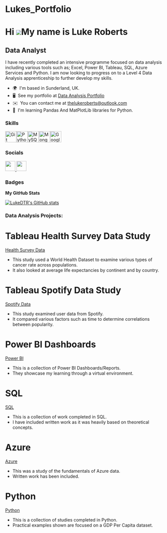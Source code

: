 # Lukes_Portfolio

Hi ![](https://user-images.githubusercontent.com/18350557/176309783-0785949b-9127-417c-8b55-ab5a4333674e.gif)My name is Luke Roberts
====================================================================================================================================

Data Analyst
------------

I have recently completed an intensive programme focused on data analysis including various tools such as; Excel, Power BI, Tableau, SQL, Azure Services and Python. I am now looking to progress on to a Level 4 Data Analysis apprenticeship to further develop my skills.

* 🌍  I'm based in Sunderland, UK.
* 🖥️  See my portfolio at [Data Analysis Portfolio](http://lukedtr.github.io/Luke-s_Portfolio/)
* ✉️  You can contact me at [thelukeroberts@outlook.com](mailto:thelukeroberts@outlook.com)
* 🧠  I'm learning Pandas And MatPlotLib libraries for Python.

### Skills


<p align="left">
<a href="https://git-scm.com/" target="_blank" rel="noreferrer"><img src="https://raw.githubusercontent.com/danielcranney/readme-generator/main/public/icons/skills/git-colored.svg" width="36" height="36" alt="Git" /></a><a href="https://www.python.org/" target="_blank" rel="noreferrer"><img src="https://raw.githubusercontent.com/danielcranney/readme-generator/main/public/icons/skills/python-colored.svg" width="36" height="36" alt="Python" /></a><a href="https://www.mysql.com/" target="_blank" rel="noreferrer"><img src="https://raw.githubusercontent.com/danielcranney/readme-generator/main/public/icons/skills/mysql-colored.svg" width="36" height="36" alt="MySQL" /></a><a href="https://www.mongodb.com/" target="_blank" rel="noreferrer"><img src="https://raw.githubusercontent.com/danielcranney/readme-generator/main/public/icons/skills/mongodb-colored.svg" width="36" height="36" alt="MongoDB" /></a><a href="https://cloud.google.com/" target="_blank" rel="noreferrer"><img src="https://raw.githubusercontent.com/danielcranney/readme-generator/main/public/icons/skills/googlecloud-colored.svg" width="36" height="36" alt="Google Cloud" /></a>
</p>


### Socials

<p align="left"> <a href="https://www.github.com/LukeDTR" target="_blank" rel="noreferrer"> <picture> <source media="(prefers-color-scheme: dark)" srcset="https://raw.githubusercontent.com/danielcranney/readme-generator/main/public/icons/socials/github-dark.svg" /> <source media="(prefers-color-scheme: light)" srcset="https://raw.githubusercontent.com/danielcranney/readme-generator/main/public/icons/socials/github.svg" /> <img src="https://raw.githubusercontent.com/danielcranney/readme-generator/main/public/icons/socials/github.svg" width="32" height="32" /> </picture> </a> <a href="https://www.linkedin.com/in/luke-roberts-61448a2bb" target="_blank" rel="noreferrer"> <picture> <source media="(prefers-color-scheme: dark)" srcset="https://raw.githubusercontent.com/danielcranney/readme-generator/main/public/icons/socials/linkedin-dark.svg" /> <source media="(prefers-color-scheme: light)" srcset="https://raw.githubusercontent.com/danielcranney/readme-generator/main/public/icons/socials/linkedin.svg" /> <img src="https://raw.githubusercontent.com/danielcranney/readme-generator/main/public/icons/socials/linkedin.svg" width="32" height="32" /> </picture> </a></p>

### Badges

<b>My GitHub Stats</b>

<a href="http://www.github.com/LukeDTR"><img src="https://github-readme-stats.vercel.app/api?username=LukeDTR&show_icons=true&hide=&count_private=true&title_color=0891b2&text_color=ffffff&icon_color=0891b2&bg_color=1c1917&hide_border=true&show_icons=true" alt="LukeDTR's GitHub stats" /></a>

### Data Analysis Projects:

# Tableau Health Survey Data Study
[Health Survey Data](https://github.com/LukeDTR/Tableau-World-Health-Data)
* This study used a World Health Dataset to examine various types of cancer rate across populations.
* It also looked at average life expectancies by continent and by country.

# Tableau Spotify Data Study
[Spotify Data](https://github.com/LukeDTR/Tableau-Spotify-Dataset)
* This study examined user data from Spotify.
* It compared various factors such as time to determine correlations between popularity.

# Power BI Dashboards
[Power BI](https://github.com/LukeDTR/PowerBI-Dashboards)
* This is a collection of Power BI Dashboards/Reports.
* They showcase my learning through a virtual environment.

# SQL
[SQL](https://github.com/LukeDTR/SQL-Projects)
* This is a collection of work completed in SQL.
* I have included written work as it was heavily based on theoretical concepts.

# Azure
[Azure](https://github.com/LukeDTR/Azure)
* This was a study of the fundamentals of Azure data.
* Written work has been included.

# Python
[Python](https://github.com/LukeDTR/Python)
* This is a collection of studies completed in Python.
* Practical examples shown are focused on a GDP Per Capita dataset.
